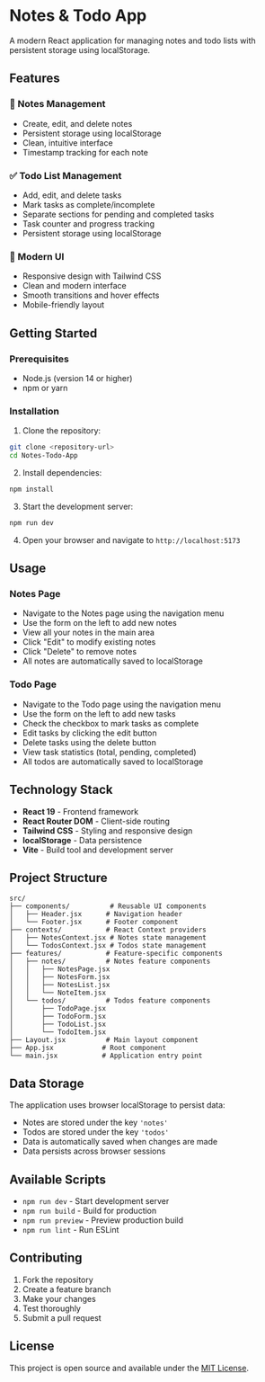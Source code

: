 # Notes & Todo App

A modern React application for managing notes and todo lists with persistent storage using localStorage.

## Features

### 📝 Notes Management
- Create, edit, and delete notes
- Persistent storage using localStorage
- Clean, intuitive interface
- Timestamp tracking for each note

### ✅ Todo List Management
- Add, edit, and delete tasks
- Mark tasks as complete/incomplete
- Separate sections for pending and completed tasks
- Task counter and progress tracking
- Persistent storage using localStorage

### 🎨 Modern UI
- Responsive design with Tailwind CSS
- Clean and modern interface
- Smooth transitions and hover effects
- Mobile-friendly layout

## Getting Started

### Prerequisites
- Node.js (version 14 or higher)
- npm or yarn

### Installation

1. Clone the repository:
```bash
git clone <repository-url>
cd Notes-Todo-App
```

2. Install dependencies:
```bash
npm install
```

3. Start the development server:
```bash
npm run dev
```

4. Open your browser and navigate to `http://localhost:5173`

## Usage

### Notes Page
- Navigate to the Notes page using the navigation menu
- Use the form on the left to add new notes
- View all your notes in the main area
- Click "Edit" to modify existing notes
- Click "Delete" to remove notes
- All notes are automatically saved to localStorage

### Todo Page
- Navigate to the Todo page using the navigation menu
- Use the form on the left to add new tasks
- Check the checkbox to mark tasks as complete
- Edit tasks by clicking the edit button
- Delete tasks using the delete button
- View task statistics (total, pending, completed)
- All todos are automatically saved to localStorage

## Technology Stack

- **React 19** - Frontend framework
- **React Router DOM** - Client-side routing
- **Tailwind CSS** - Styling and responsive design
- **localStorage** - Data persistence
- **Vite** - Build tool and development server

## Project Structure

```
src/
├── components/          # Reusable UI components
│   ├── Header.jsx      # Navigation header
│   └── Footer.jsx      # Footer component
├── contexts/           # React Context providers
│   ├── NotesContext.jsx # Notes state management
│   └── TodosContext.jsx # Todos state management
├── features/           # Feature-specific components
│   ├── notes/          # Notes feature components
│   │   ├── NotesPage.jsx
│   │   ├── NotesForm.jsx
│   │   ├── NotesList.jsx
│   │   └── NoteItem.jsx
│   └── todos/          # Todos feature components
│       ├── TodoPage.jsx
│       ├── TodoForm.jsx
│       ├── TodoList.jsx
│       └── TodoItem.jsx
├── Layout.jsx          # Main layout component
├── App.jsx            # Root component
└── main.jsx           # Application entry point
```

## Data Storage

The application uses browser localStorage to persist data:
- Notes are stored under the key `'notes'`
- Todos are stored under the key `'todos'`
- Data is automatically saved when changes are made
- Data persists across browser sessions

## Available Scripts

- `npm run dev` - Start development server
- `npm run build` - Build for production
- `npm run preview` - Preview production build
- `npm run lint` - Run ESLint

## Contributing

1. Fork the repository
2. Create a feature branch
3. Make your changes
4. Test thoroughly
5. Submit a pull request

## License

This project is open source and available under the [MIT License](LICENSE).
